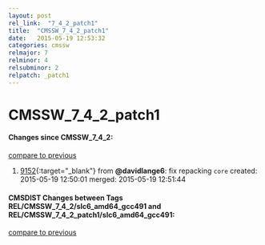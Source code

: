 ```yaml
---
layout: post
rel_link:  "7_4_2_patch1"
title:  "CMSSW_7_4_2_patch1"
date:   2015-05-19 12:53:32
categories: cmssw
relmajor: 7
relminor: 4
relsubminor: 2
relpatch: _patch1
---
```


# CMSSW_7_4_2_patch1
#### Changes since CMSSW_7_4_2:

[compare to previous](https://github.com/cms-sw/cmssw/compare/CMSSW_7_4_2...CMSSW_7_4_2_patch1)



1. [9152](http://github.com/cms-sw/cmssw/pull/9152){:target="_blank"}  from **@davidlange6**: fix repacking `core`  created: 2015-05-19 12:50:01 merged: 2015-05-19 12:51:44

#### CMSDIST Changes between Tags REL/CMSSW_7_4_2/slc6_amd64_gcc491 and REL/CMSSW_7_4_2_patch1/slc6_amd64_gcc491:

[compare to previous](https://github.com/cms-sw/cmsdist/compare/REL/CMSSW_7_4_2/slc6_amd64_gcc491...REL/CMSSW_7_4_2_patch1/slc6_amd64_gcc491)


